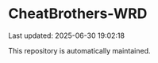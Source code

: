 # CheatBrothers-WRD

Last updated: 2025-06-30 19:02:18

This repository is automatically maintained.
